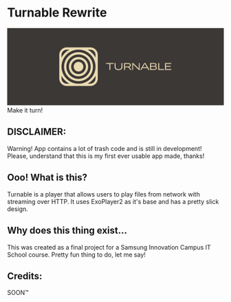 # Turnable Rewrite
![Screenshot](изображение.png)
Make it turn!
## DISCLAIMER:
Warning! App contains a lot of trash code and is still in development!
Please, understand that this is my first ever usable app made, thanks!
## Ooo! What is this?
Turnable is a player that allows users to play files from network with streaming over HTTP. It uses ExoPlayer2 as it's base and has a pretty slick design.
## Why does this thing exist...
This was created as a final project for a Samsung Innovation Campus IT School course. Pretty fun thing to do, let me say!
## Credits:
SOON:tm:
